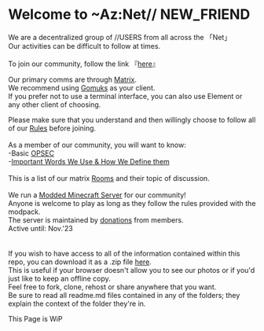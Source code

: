 # Welcome to ~Az:Net// NEW_FRIEND

We are a decentralized group of //USERS from all across the 「Net」  
Our activities can be difficult to follow at times.
\
\
To join our community, follow the link 『[here](https://matrix.to/#/#aznet-public:matrix.org)』

Our primary comms are through [Matrix](https://matrix.org/).  
We recommend using [Gomuks](https://github.com/tulir/gomuks) as your client.  
If you prefer not to use a terminal interface, you can also use Element or any other client of choosing.

Please make sure that you understand and then willingly choose to follow all of our [Rules](https://github.com/Az-Net/Az-Net/blob/main/Rules.md) before joining.
\
\
As a member of our community, you will want to know:  
-Basic [OPSEC](https://en.wikipedia.org/wiki/Operations_security)  
-[Important Words We Use & How We Define them](https://github.com/Az-Net/Az-Net/tree/main/Definitions)  
\
This is a list of our matrix [Rooms](https://github.com/Az-Net/Az-Net/blob/main/Matrix/Rooms.md) and their topic of discussion.  
\
We run a [Modded Minecraft Server](https://github.com/Az-Neter/AzNet-CRAFT) for our community!  
Anyone is welcome to play as long as they follow the rules provided with the modpack.  
The server is maintained by [donations](https://github.com/Az-Neter/Az-Neter/blob/main/README.md) from members.  
Active until: Nov.'23
\
\
\
If you wish to have access to all of the information contained within this repo, you can download it as a .zip file [here](https://github.com/Az-Net/Az-Net/archive/refs/heads/main.zip).  
This is useful if your browser doesn't allow you to see our photos or if you'd just like to keep an offline copy.  
Feel free to fork, clone, rehost or share anywhere that you want.   
Be sure to read all readme.md files contained in any of the folders; they explain the context of the folder they're in.
  
This Page is WiP
